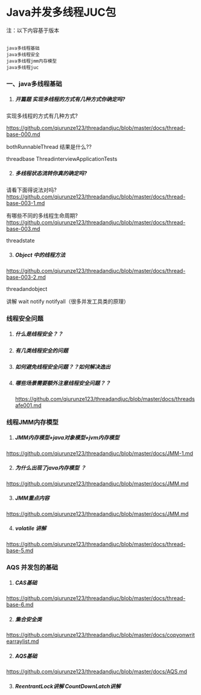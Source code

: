# Java并发多线程JUC包 

注：以下内容基于版本

```properties

java多线程基础
java多线程安全
java多线程jmm内存模型
java多线程juc

```

### 一、java多线程基础

1. ##### 开篇题 实现多线程的方式有几种方式你确定吗? 

 实现多线程的方式有几种方式?
 
 https://github.com/qiurunze123/threadandjuc/blob/master/docs/thread-base-000.md
 
   bothRunnableThread 结果是什么??

 threadbase ThreadinterviewApplicationTests
 
2. ##### 多线程状态流转你真的确定吗?

  请看下面得说法对吗? 
  https://github.com/qiurunze123/threadandjuc/blob/master/docs/thread-base-003-1.md 


 有哪些不同的多线程生命周期? 
 https://github.com/qiurunze123/threadandjuc/blob/master/docs/thread-base-003.md
 
 threadstate 

3. ##### Object 中的线程方法
   
 https://github.com/qiurunze123/threadandjuc/blob/master/docs/thread-base-003-2.md
 
 threadandobject
 
 讲解 wait notify notifyall（很多并发工具类的原理）
 

### 线程安全问题

1. ##### 什么是线程安全？？
2. ##### 有几类线程安全的问题 
3. ##### 如何避免线程安全问题？？如何解决逸出
4. ##### 哪些场景需要额外注意线程安全问题？？

   https://github.com/qiurunze123/threadandjuc/blob/master/docs/threadsafe001.md

### 线程JMM内存模型

  1. ##### JMM内存模型+java对象模型+jvm内存模型
   
   https://github.com/qiurunze123/threadandjuc/blob/master/docs/JMM-1.md

  2. #####  为什么出现了java内存模型 ？
  
   https://github.com/qiurunze123/threadandjuc/blob/master/docs/JMM.md

  3. ##### JMM重点内容
     
   https://github.com/qiurunze123/threadandjuc/blob/master/docs/JMM.md
   
  4. ##### volatile 讲解
  
  https://github.com/qiurunze123/threadandjuc/blob/master/docs/thread-base-5.md

### AQS 并发包的基础 

   1. ##### CAS基础 
   
   https://github.com/qiurunze123/threadandjuc/blob/master/docs/thread-base-6.md
   
   2. ##### 集合安全类
   
   https://github.com/qiurunze123/threadandjuc/blob/master/docs/copyonwritearraylist.md
   
   2. ##### AQS基础
   
   https://github.com/qiurunze123/threadandjuc/blob/master/docs/AQS.md

   3. ##### ReentrantLock讲解 CountDownLatch讲解
   

